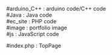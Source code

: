 #arduino_C++ : arduino code/C++ code<br>
#Java : Java code <br>
#ec_site : PHP code <br>
#image : portfolio image <br>
#js : JavaScript code <br>

#index.php : TopPage<br>
